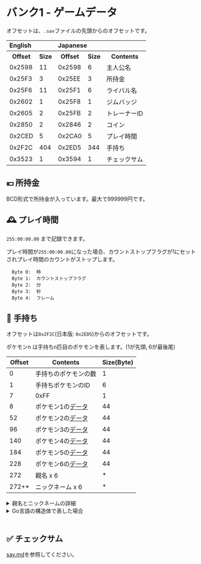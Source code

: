 # バンク1 - ゲームデータ

オフセットは、`.sav`ファイルの先頭からのオフセットです。

<table>
  <tbody>
    <tr>
      <td colspan="2">
        <b>English</b>
      </td>
      <td colspan="2">
        <b>Japanese</b>
      </td>
      <td></td>
    </tr>
    <tr>
      <th>Offset</th>
      <th>Size</th>
      <th>Offset</th>
      <th>Size</th>
      <th>Contents</th>
    </tr>
    <tr>
      <td>0x2598</td>
      <td>11</td>
      <td>0x2598</td>
      <td>6</td>
      <td>主人公名</td>
    </tr>
    <tr>
      <td>0x25F3</td>
      <td>3</td>
      <td>0x25EE</td>
      <td>3</td>
      <td>所持金</td>
    </tr>
    <tr>
      <td>0x25F6</td>
      <td>11</td>
      <td>0x25F1</td>
      <td>6</td>
      <td>ライバル名</td>
    </tr>
    <tr>
      <td>0x2602</td>
      <td>1</td>
      <td>0x25F8</td>
      <td>1</td>
      <td>ジムバッジ</td>
    </tr>
    <tr>
      <td>0x2605</td>
      <td>2</td>
      <td>0x25FB</td>
      <td>2</td>
      <td>トレーナーID</td>
    </tr>
    <tr>
      <td>0x2850</td>
      <td>2</td>
      <td>0x2846</td>
      <td>2</td>
      <td>コイン</td>
    </tr>
    <tr>
      <td>0x2CED</td>
      <td>5</td>
      <td>0x2CA0</td>
      <td>5</td>
      <td>プレイ時間</td>
    </tr>
    <tr>
      <td>0x2F2C</td>
      <td>404</td>
      <td>0x2ED5</td>
      <td>344</td>
      <td>手持ち</td>
    </tr>
    <tr>
      <td>0x3523</td>
      <td>1</td>
      <td>0x3594</td>
      <td>1</td>
      <td>チェックサム</td>
    </tr>
  </tbody>
</table>

## 💴 所持金

BCD形式で所持金が入っています。最大で999999円です。

## 🕰 プレイ時間

`255:00:00.00` まで記録できます。

プレイ時間が`255:00:00.00`になった場合、カウントストップフラグが1にセットされプレイ時間のカウントがストップします。

```
  Byte 0:  時
  Byte 1:  カウントストップフラグ
  Byte 2:  分
  Byte 3:  秒
  Byte 4:  フレーム
```

## 🎒 手持ち

オフセットは`0x2F2C`(日本版: `0x2ED5`)からのオフセットです。

ポケモンn は手持ちn匹目のポケモンを表します。(1が先頭, 6が最後尾)

Offset | Contents | Size(Byte)
--  | -- | --
  0 | 手持ちのポケモンの数 | 1
  1 | 手持ちポケモンのID | 6
  7 | 0xFF | 1
  8 | ポケモン1の[データ](./pkm.md) | 44
 52 | ポケモン2の[データ](./pkm.md) | 44
 96 | ポケモン3の[データ](./pkm.md) | 44
140 | ポケモン4の[データ](./pkm.md) | 44
184 | ポケモン5の[データ](./pkm.md) | 44
228 | ポケモン6の[データ](./pkm.md) | 44
272 | 親名 x 6 | *
272+* | ニックネーム x 6 | *

<details>
  <summary>親名とニックネームの詳細</summary>

  親名とニックネームのデータは、ポケモンデータとは離れた272バイト目以降に格納されています。

  英語版は1匹あたり11バイト、日本語版は6バイトです。
  よって上記の`*`は英語版は66バイト(11x6)、日本語版は36バイト(6x6)です。

<table>
  <tbody>
    <tr>
      <td colspan="2">
        <b>English</b>
      </td>
      <td colspan="2">
        <b>Japanese</b>
      </td>
      <td></td>
    </tr>
    <tr>
      <th>Offset</th>
      <th>Size</th>
      <th>Offset</th>
      <th>Size</th>
      <th>Contents</th>
    </tr>
    <tr>
      <td>272</td>
      <td>11</td>
      <td>272</td>
      <td>6</td>
      <td>ポケモン1の親名</td>
    </tr>
    <tr>
      <td>283</td>
      <td>11</td>
      <td>278</td>
      <td>6</td>
      <td>ポケモン2の親名</td>
    </tr>
    <tr>
      <td>294</td>
      <td>11</td>
      <td>284</td>
      <td>6</td>
      <td>ポケモン3の親名</td>
    </tr>
    <tr>
      <td>305</td>
      <td>11</td>
      <td>290</td>
      <td>6</td>
      <td>ポケモン4の親名</td>
    </tr>
    <tr>
      <td>316</td>
      <td>11</td>
      <td>296</td>
      <td>6</td>
      <td>ポケモン5の親名</td>
    </tr>
    <tr>
      <td>327</td>
      <td>11</td>
      <td>302</td>
      <td>6</td>
      <td>ポケモン6の親名</td>
    </tr>
    <tr>
      <td>338</td>
      <td>11</td>
      <td>308</td>
      <td>6</td>
      <td>ポケモン1のニックネーム</td>
    </tr>
    <tr>
      <td>349</td>
      <td>11</td>
      <td>314</td>
      <td>6</td>
      <td>ポケモン2のニックネーム</td>
    </tr>
    <tr>
      <td>360</td>
      <td>11</td>
      <td>320</td>
      <td>6</td>
      <td>ポケモン3のニックネーム</td>
    </tr>
    <tr>
      <td>371</td>
      <td>11</td>
      <td>326</td>
      <td>6</td>
      <td>ポケモン4のニックネーム</td>
    </tr>
    <tr>
      <td>382</td>
      <td>11</td>
      <td>332</td>
      <td>6</td>
      <td>ポケモン5のニックネーム</td>
    </tr>
    <tr>
      <td>393</td>
      <td>11</td>
      <td>338</td>
      <td>6</td>
      <td>ポケモン6のニックネーム</td>
    </tr>
  </tbody>
</table>

</details>

<details>
  <summary>Go言語の構造体で表した場合</summary>

```go
type Name = [6]uint8  // 海外版では [11]uint8

type Party struct {
  count   uint8
  species [7]uint8             // [ID, ID, ID, ID, ID, ID, 0xFF]
  datas   [6]PartyPokemonData  // 0xFF
  otnames [6]Name
  names   [6]Name
}
```
</details>
<br />

## ✅ チェックサム

[sav.md](./sav.md)を参照してください。

